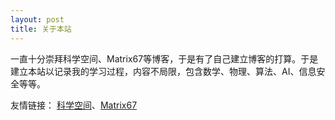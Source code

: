 ```yaml
---
layout: post
title: 关于本站
---
```


一直十分崇拜科学空间、Matrix67等博客，于是有了自己建立博客的打算。于是建立本站以记录我的学习过程，内容不局限，包含数学、物理、算法、AI、信息安全等等。

友情链接：
[科学空间](http://spaces.ac.cn/)、[Matrix67](http://www.matrix67.com)